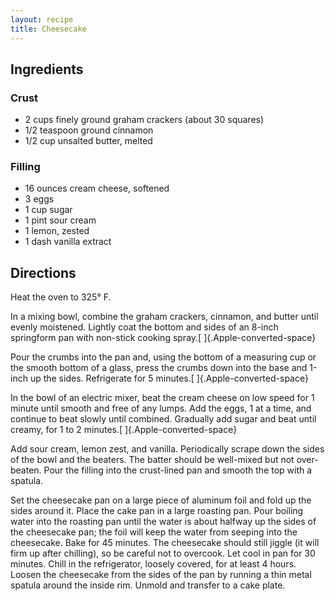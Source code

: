 ```yaml
---
layout: recipe
title: Cheesecake
---
```


## Ingredients


### Crust

* 2 cups finely ground graham crackers (about 30 squares)
* 1/2 teaspoon ground cinnamon
* 1/2 cup unsalted butter, melted

### Filling

* 16 ounces cream cheese, softened
* 3 eggs
* 1 cup sugar
* 1 pint sour cream
* 1 lemon, zested
* 1 dash vanilla extract

## Directions

Heat the oven to 325° F.

In a mixing bowl, combine the graham crackers, cinnamon, and butter
until evenly moistened. Lightly coat the bottom and sides of an 8-inch
springform pan with non-stick cooking spray.[ ]{.Apple-converted-space}

Pour the crumbs into the pan and, using the bottom of a measuring cup or
the smooth bottom of a glass, press the crumbs down into the base and
1-inch up the sides. Refrigerate for 5
minutes.[ ]{.Apple-converted-space}

In the bowl of an electric mixer, beat the cream cheese on low speed for
1 minute until smooth and free of any lumps. Add the eggs, 1 at a time,
and continue to beat slowly until combined. Gradually add sugar and beat
until creamy, for 1 to 2 minutes.[ ]{.Apple-converted-space}

Add sour cream, lemon zest, and vanilla. Periodically scrape down the
sides of the bowl and the beaters. The batter should be well-mixed but
not over-beaten. Pour the filling into the crust-lined pan and smooth
the top with a spatula.

Set the cheesecake pan on a large piece of aluminum foil and fold up the
sides around it. Place the cake pan in a large roasting pan. Pour
boiling water into the roasting pan until the water is about halfway up
the sides of the cheesecake pan; the foil will keep the water from
seeping into the cheesecake. Bake for 45 minutes. The cheesecake should
still jiggle (it will firm up after chilling), so be careful not to
overcook. Let cool in pan for 30 minutes. Chill in the refrigerator,
loosely covered, for at least 4 hours. Loosen the cheesecake from the
sides of the pan by running a thin metal spatula around the inside rim.
Unmold and transfer to a cake plate.
